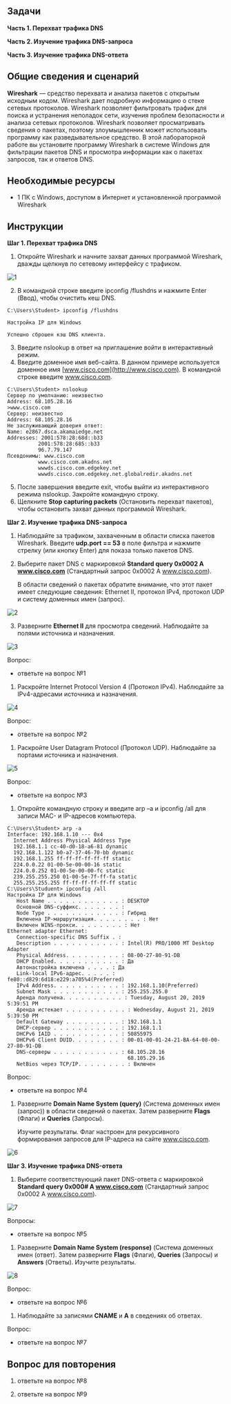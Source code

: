 ## Задачи

**Часть 1. Перехват трафика DNS**

**Часть 2. Изучение трафика DNS-запроса**

**Часть 3. Изучение трафика DNS-ответа**

## Общие сведения и сценарий

**Wireshark** — средство перехвата и анализа пакетов с открытым исходным кодом. Wireshark дает подробную информацию о стеке сетевых протоколов. Wireshark позволяет фильтровать трафик для поиска и устранения неполадок сети, изучения проблем безопасности и анализа сетевых протоколов. Wireshark позволяет просматривать сведения о пакетах, поэтому злоумышленник может использовать программу как разведывательное средство.
В этой лабораторной работе вы установите программу Wireshark в системе Windows для фильтрации пакетов DNS и просмотра информации как о пакетах запросов, так и ответов DNS.

## Необходимые ресурсы

* 1 ПК с Windows, доступом в Интернет и установленной программой Wireshark

## Инструкции

**Шаг 1. Перехват трафика DNS**

1. Откройте Wireshark и начните захват данных программой Wireshark, дважды щелкнув по сетевому интерфейсу с трафиком.

![1](./assets/3.8.8-1.png)

2. В командной строке введите ipconfig /flushdns и нажмите Enter (Ввод), чтобы очистить кеш DNS.

```
C:\Users\Student> ipconfig /flushdns 

Настройка IP для Windows

Успешно сброшен кэш DNS клиента.
```

3. Введите nslookup в ответ на приглашение войти в интерактивный режим.
4. Введите доменное имя веб-сайта. В данном примере используется доменное имя [www.cisco.com](http://www.cisco.com). В командной строке введите www.cisco.com.

```
C:\Users\Student> nslookup 
Сервер по умолчанию: неизвестно
Address: 68.105.28.16 
>www.cisco.com
Сервер: неизвестно
Address: 68.105.28.16
Не заслуживающий доверия ответ:
Name: e2867.dsca.akamaiedge.net 
Addresses: 2001:578:28:68d::b33 
          2001:578:28:685::b33 
          96.7.79.147 
Псевдонимы: www.cisco.com
          www.cisco.com.akadns.net
          wwwds.cisco.com.edgekey.net
          wwwds.cisco.com.edgekey.net.globalredir.akadns.net

```

5. После завершения введите  exit, чтобы выйти из интерактивного режима nslookup. Закройте командную строку.
6. Щелкните **Stop capturing packets** (Остановить перехват пакетов), чтобы остановить захват данных программой Wireshark.

**Шаг 2. Изучение трафика DNS-запроса**

1. Наблюдайте за трафиком, захваченным в области списка пакетов Wireshark. Введите **udp.port == 53** в поле фильтра и нажмите стрелку (или кнопку Enter) для показа только пакетов DNS.
2. Выберите пакет DNS с маркировкой **Standard query 0x0002 A www.cisco.com** (Стандартный запрос 0x0002 A www.cisco.com).

    В области сведений о пакетах обратите внимание, что этот пакет имеет следующие сведения: Ethernet II, протокол IPv4, протокол UDP и систему доменных имен (запрос).

![2](./assets/3.8.8-2.png)

3. Разверните **Ethernet II** для просмотра сведений. Наблюдайте за полями источника и назначения.

![3](./assets/3.8.8-3.png)

Вопрос:

   - ответьте на вопрос №1  

1. Раскройте Internet Protocol Version 4 (Протокол IPv4). Наблюдайте за IPv4-адресами источника и назначения.

![4](./assets/3.8.8-4.png)

Вопрос:

   - ответьте на вопрос №2

1. Раскройте User Datagram Protocol (Протокол UDP). Наблюдайте за портами источника и назначения.

![5](./assets/3.8.8-5.png)

Вопрос:

   - ответьте на вопрос №3

1. Откройте командную строку и введите arp –a и ipconfig /all для записи MAC- и IP-адресов компьютера.

```
C:\Users\Student> arp -a 
Interface: 192.168.1.10 --- 0x4 
  Internet Address Physical Address Type
  192.168.1.1 cc-40-d0-18-a6-81 dynamic 
  192.168.1.122 b0-a7-37-46-70-bb dynamic 
  192.168.1.255 ff-ff-ff-ff-ff-ff static
  224.0.0.22 01-00-5e-00-00-16 static
  224.0.0.252 01-00-5e-00-00-fc static
  239.255.255.250 01-00-5e-7f-ff-fa static
  255.255.255.255 ff-ff-ff-ff-ff-ff static 
C:\Users\Studuent> ipconfig /all 
Настройка IP для Windows
   Host Name . . . . . . . . . . . . : DESKTOP 
   Основной DNS-суффикс. . . . . . . :
   Node Type . . . . . . . . . . . . : Гибрид
   Включена IP-маршрутизация. . . . . . . . : Нет
   Включен WINS-прокси. . . . . . . . : Нет
Ethernet adapter Ethernet: 
   Connection-specific DNS Suffix . :
   Description . . . . . . . . . . . : Intel(R) PRO/1000 MT Desktop Adapter 
   Physical Address. . . . . . . . . : 08-00-27-80-91-DB 
   DHCP Enabled. . . . . . . . . . . : Да
   Автонастройка включена . . . . : Да
   Link-local IPv6-адрес. . . . . : fe80::d829:6d18:e229:a705%4(Preferred) 
   IPv4 Address. . . . . . . . . . . : 192.168.1.10(Preferred) 
   Subnet Mask . . . . . . . . . . . : 255.255.255.0
   Аренда получена. . . . . . . . . . : Tuesday, August 20, 2019 5:39:51 PM 
   Аренда истекает . . . . . . . . . . : Wednesday, August 21, 2019 5:39:50 PM 
   Default Gateway . . . . . . . . . : 192.168.1.1
   DHCP-сервер . . . . . . . . . . . : 192.168.1.1
   DHCPv6 IAID . . . . . . . . . . . : 50855975 
   DHCPv6 Client DUID. . . . . . . . : 00-01-00-01-24-21-BA-64-08-00-27-80-91-DB 
   DNS-серверы . . . . . . . . . . . : 68.105.28.16 
                                       68.105.29.16 
   NetBios через TCP/IP. . . . . . . . : Включен
```

Вопрос:

   - ответьте на вопрос №4

1. Разверните **Domain Name System (query)** (Система доменных имен (запрос)) в области сведений о пакетах. Затем разверните **Flags** (Флаги) и **Queries** (Запросы).

    Изучите результаты. Флаг настроен для рекурсивного формирования запросов для IP-адреса на сайте www.cisco.com.

![6](./assets/3.8.8-6.png)

**Шаг 3. Изучение трафика DNS-ответа**

1. Выберите соответствующий пакет DNS-ответа с маркировкой **Standard query 0x000# A www.cisco.com** (Стандартный запрос 0x0002 A www.cisco.com).

![7](./assets/3.8.8-7.png)

Вопросы:

   - ответьте на вопрос №5

1. Разверните **Domain Name System (response)** (Система доменных имен (ответ). Затем разверните **Flags** (Флаги), **Queries** (Запросы) и **Answers** (Ответы). Изучите результаты.

![8](./assets/3.8.8-8.png)

Вопрос:

   - ответьте на вопрос №6

1. Наблюдайте за записями **CNAME** и **A** в сведениях об ответах.

Вопрос:

   - ответьте на вопрос №7

## Вопрос для повторения

1. ответьте на вопрос №8

2. ответьте на вопрос №9
